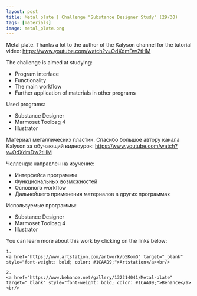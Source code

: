 ```yaml
---
layout: post 
title: Metal plate | Challenge "Substance Designer Study" (29/30)
tags: [materials]
image: metal_plate.png
---
```


<!--more-->

Metal plate. Thanks a lot to the author of the Kalyson channel for the tutorial video: 
<a href="https://www.youtube.com/watch?v=OdXdmDw2tHM" target="_blank" style="font-weight: bold; color: #1CAAD9;">https://www.youtube.com/watch?v=OdXdmDw2tHM</a><br/>

The challenge is aimed at studying:
- Program interface
- Functionality
- The main workflow
- Further application of materials in other programs

Used programs:
- Substance Designer
- Marmoset Toolbag 4
- Illustrator

Материал металлических пластин. Спасибо большое автору канала Kalyson за обучающий видеоурок: 
<a href="https://www.youtube.com/watch?v=OdXdmDw2tHM" target="_blank" style="font-weight: bold; color: #1CAAD9;">https://www.youtube.com/watch?v=OdXdmDw2tHM</a><br/>

Челлендж направлен на изучение:
- Интерфейса программы
- Функциональных возможностей
- Основного workflow
- Дальнейшего применения материалов в других программах

Используемые программы:
- Substance Designer
- Marmoset Toolbag 4
- Illustrator

You can learn more about this work by clicking on the links below: <br/>

<div>
<!--
	1.
    <a href="https://www.artstation.com/artwork/1nB3wq" target="_blank" style="font-weight: bold; color: #1CAAD9;">Artstation</a><br/>
-->
	
	1.
	<a href="https://www.artstation.com/artwork/b5KomG" target="_blank" style="font-weight: bold; color: #1CAAD9;">Artstation</a><br/>	

	2.
	<a href="https://www.behance.net/gallery/132214041/Metal-plate" target="_blank" style="font-weight: bold; color: #1CAAD9;">Behance</a><br/>
<!--
	4.
	<a href="https://sketchfab.com/3d-models/sci-fi-knife-5e861cecc971491d8920a2b1fa09f896" target="_blank" style="font-weight: bold; color: #1CAAD9;">Sketchfab</a><br/>	
	5.
	<a href="https://assetstore.unity.com/packages/3d/props/weapons/sci-fi-knife-pbr-142685" target="_blank" style="font-weight: bold; color: #1CAAD9;">Unity asset store</a>
-->	
</div>
